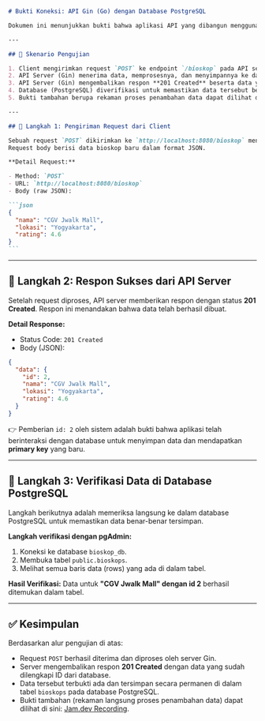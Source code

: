 ````markdown
# Bukti Koneksi: API Gin (Go) dengan Database PostgreSQL

Dokumen ini menunjukkan bukti bahwa aplikasi API yang dibangun menggunakan framework **Gin** di Go telah berhasil terhubung dan dapat melakukan operasi **tulis (write)** ke database **PostgreSQL**.

---

## 📌 Skenario Pengujian

1. Client mengirimkan request `POST` ke endpoint `/bioskop` pada API server.
2. API Server (Gin) menerima data, memprosesnya, dan menyimpannya ke dalam tabel `bioskops` di database PostgreSQL.
3. API Server (Gin) mengembalikan respon **201 Created** beserta data yang baru saja dibuat, yang kini sudah memiliki **ID dari database**.
4. Database (PostgreSQL) diverifikasi untuk memastikan data tersebut benar-benar tersimpan secara permanen.
5. Bukti tambahan berupa rekaman proses penambahan data dapat dilihat di sini: [Jam.dev Recording](https://jam.dev/c/43d931d0-fde0-400b-a63f-f5dbe5f685f2?startFrom=0.00).

---

## 🔹 Langkah 1: Pengiriman Request dari Client

Sebuah request `POST` dikirimkan ke `http://localhost:8080/bioskop` menggunakan **Postman**.  
Request body berisi data bioskop baru dalam format JSON.

**Detail Request:**

- Method: `POST`
- URL: `http://localhost:8080/bioskop`
- Body (raw JSON):

```json
{
  "nama": "CGV Jwalk Mall",
  "lokasi": "Yogyakarta",
  "rating": 4.6
}
```
````

---

## 🔹 Langkah 2: Respon Sukses dari API Server

Setelah request diproses, API server memberikan respon dengan status **201 Created**.
Respon ini menandakan bahwa data telah berhasil dibuat.

**Detail Response:**

- Status Code: `201 Created`
- Body (JSON):

```json
{
  "data": {
    "id": 2,
    "nama": "CGV Jwalk Mall",
    "lokasi": "Yogyakarta",
    "rating": 4.6
  }
}
```

👉 Pemberian `id: 2` oleh sistem adalah bukti bahwa aplikasi telah berinteraksi dengan database untuk menyimpan data dan mendapatkan **primary key** yang baru.

---

## 🔹 Langkah 3: Verifikasi Data di Database PostgreSQL

Langkah berikutnya adalah memeriksa langsung ke dalam database PostgreSQL untuk memastikan data benar-benar tersimpan.

**Langkah verifikasi dengan pgAdmin:**

1. Koneksi ke database `bioskop_db`.
2. Membuka tabel `public.bioskops`.
3. Melihat semua baris data (rows) yang ada di dalam tabel.

**Hasil Verifikasi:**
Data untuk **"CGV Jwalk Mall" dengan id 2** berhasil ditemukan dalam tabel.

---

## ✅ Kesimpulan

Berdasarkan alur pengujian di atas:

- Request `POST` berhasil diterima dan diproses oleh server Gin.
- Server mengembalikan respon **201 Created** dengan data yang sudah dilengkapi ID dari database.
- Data tersebut terbukti ada dan tersimpan secara permanen di dalam tabel `bioskops` pada database PostgreSQL.
- Bukti tambahan (rekaman langsung proses penambahan data) dapat dilihat di sini: [Jam.dev Recording](https://jam.dev/c/43d931d0-fde0-400b-a63f-f5dbe5f685f2?startFrom=0.00).

```

```
